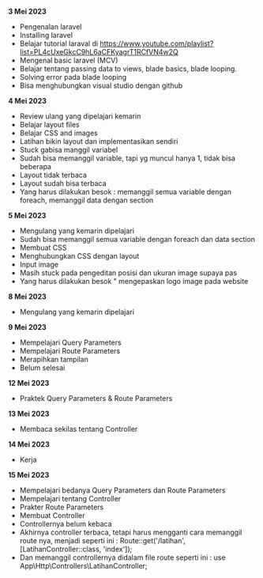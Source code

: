 **3 Mei 2023** 
- Pengenalan laravel
- Installing laravel
- Belajar tutorial laraval di https://www.youtube.com/playlist?list=PL4cUxeGkcC9hL6aCFKyagrT1RCfVN4w2Q
- Mengenal basic laravel (MCV)
- Belajar tentang passing data to views, blade basics, blade looping.
- Solving error pada blade looping
- Bisa menghubungkan visual studio dengan github

**4 Mei 2023**
- Review ulang yang dipelajari kemarin
- Belajar layout files
- Belajar CSS and images
- Latihan bikin layout dan implementasikan sendiri
- Stuck gabisa manggil variabel
- Sudah bisa memanggil variable, tapi yg muncul hanya 1, tidak bisa beberapa
- Layout tidak terbaca
- Layout sudah bisa terbaca
- Yang harus dilakukan besok : memanggil semua variable dengan foreach, memanggil data dengan section

**5 Mei 2023**
- Mengulang yang kemarin dipelajari
- Sudah bisa memanggil semua variable dengan foreach dan data section
- Membuat CSS
- Menghubungkan CSS dengan layout
- Input image
- Masih stuck pada pengeditan posisi dan ukuran image supaya pas
- Yang harus dilakukan besok " mengepaskan logo image pada website

**8 Mei 2023**
- Mengulang yang kemarin dipelajari

**9 Mei 2023**
- Mempelajari Query Parameters
- Mempelajari Route Parameters
- Merapihkan tampilan
- Belum selesai

**12 Mei 2023**
- Praktek Query Parameters & Route Parameters

**13 Mei 2023**
- Membaca sekilas tentang Controller

**14 Mei 2023**
- Kerja

**15 Mei 2023**
- Mempelajari bedanya Query Parameters dan Route Parameters
- Mempelajari tentang Controller
- Prakter Route Parameters
- Membuat Controller
- Controllernya belum kebaca
- Akhirnya controller terbaca, tetapi harus mengganti cara memanggil route nya, menjadi seperti ini : Route::get('/latihan', [LatihanController::class, 'index']);
- Dan memanggil controllernya didalam file route seperti ini : use App\Http\Controllers\LatihanController;
